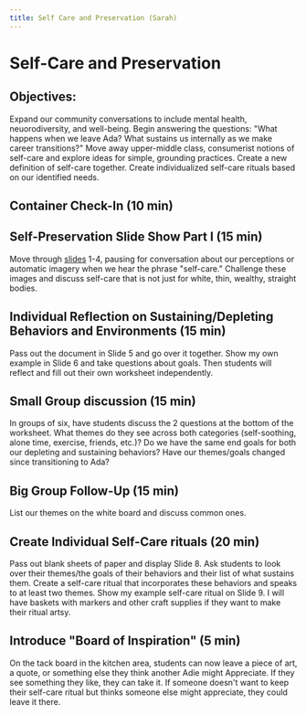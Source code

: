 ```yaml
---
title: Self Care and Preservation (Sarah)
---
```


#  Self-Care and Preservation

## Objectives:
 Expand our community conversations to include mental health, neuorodiversity, and well-being. Begin answering the questions: "What happens when we leave Ada? What sustains us internally as we make career transitions?" Move away upper-middle class, consumerist notions of self-care and explore ideas for simple, grounding practices. Create a new definition of self-care together. Create individualized self-care rituals based on our identified needs.

## Container Check-In (10 min)

## Self-Preservation Slide Show Part I (15 min)
  Move through [slides](https://docs.google.com/presentation/d/10RTJY-HumEbmCl8Iv9CDO5DLwhUab8iS1xExpNNOCZA/edit#slide=id.g17fabdef4d_0_298) 1-4, pausing for conversation about our perceptions or automatic imagery when we hear the phrase "self-care." Challenge these images and discuss self-care that is not just for white, thin, wealthy, straight bodies.

## Individual Reflection on Sustaining/Depleting Behaviors and Environments (15 min)
  Pass out the document in Slide 5 and go over it together. Show my own example in Slide 6 and take questions about goals. Then students will reflect and fill out their own worksheet independently.

## Small Group discussion (15 min)
  In groups of six, have students discuss the 2 questions at the bottom of the worksheet. What themes do they see across both categories (self-soothing, alone time, exercise, friends, etc.)? Do we have the same end goals for both our depleting and sustaining behaviors? Have our themes/goals changed since transitioning to Ada?

## Big Group Follow-Up (15 min)
  List our themes on the white board and discuss common ones.

## Create Individual Self-Care rituals (20 min)
  Pass out blank sheets of paper and display Slide 8. Ask students to look over their themes/the goals of their behaviors and their list of what sustains them. Create a self-care ritual that incorporates these behaviors and speaks to at least two themes. Show my example self-care ritual on Slide 9. I will have baskets with markers and other craft supplies if they want to make their ritual artsy.

## Introduce "Board of Inspiration" (5 min)
  On the tack board in the kitchen area, students can now leave a piece of art, a quote, or something else they think another Adie might Appreciate. If they see something they like, they can take it. If someone doesn't want to keep their self-care ritual but thinks someone else might appreciate, they could leave it there.
